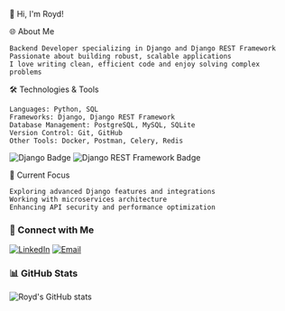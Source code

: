 👋 Hi, I'm Royd!


🌐 About Me

    Backend Developer specializing in Django and Django REST Framework
    Passionate about building robust, scalable applications
    I love writing clean, efficient code and enjoy solving complex problems

🛠️ Technologies & Tools

    Languages: Python, SQL
    Frameworks: Django, Django REST Framework
    Database Management: PostgreSQL, MySQL, SQLite
    Version Control: Git, GitHub
    Other Tools: Docker, Postman, Celery, Redis

![Django Badge](https://img.shields.io/badge/Django-092E20?style=for-the-badge&logo=django&logoColor=green) ![Django REST Framework Badge](https://img.shields.io/badge/django%20rest-ff1709?style=for-the-badge&logo=django&logoColor=white)

🚀 Current Focus

    Exploring advanced Django features and integrations
    Working with microservices architecture
    Enhancing API security and performance optimization

### 💼 Connect with Me
[![LinkedIn](https://img.shields.io/badge/LinkedIn-blue?style=for-the-badge&logo=linkedin)](https://www.linkedin.com/in/yourprofile)
[![Email](https://img.shields.io/badge/Email-contact%40example.com-blue?style=for-the-badge&logo=gmail)](mailto:contact@example.com)

### 📊 GitHub Stats
![Royd's GitHub stats](https://github-readme-stats.vercel.app/api?username=Royd0101&show_icons=true&theme=radical)

<!---
Royd0101/Royd0101 is a ✨ special ✨ repository because its `README.md` (this file) appears on your GitHub profile.
--->
